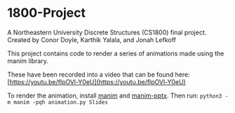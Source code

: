 # 1800-Project

A Northeastern University Discrete Structures (CS1800) final project.
Created by Conor Doyle, Karthik Yalala, and Jonah Lefkoff

This project contains code to render a series of animations made using the manim library. 

These have been recorded into a video that can be found here: [https://youtu.be/flpOVl-Y0eU](https://youtu.be/flpOVl-Y0eU)

To render the animation, install [manim](https://github.com/manimCommunity/manim) and [manim-pptx](https://github.com/yoshiask/manim-pptx). Then run: `python3 -m manim -pqh animation.py Slides`
